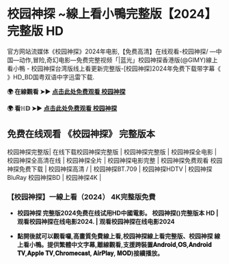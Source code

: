 # 校园神探 ~線上看小鴨完整版【2024】 完整版 HD
官方网站流媒体《校园神探》2024年电影,【免费高清】在线观看-校园神探/ —中国—动作,冒险,奇幻电影—免费完整视频「|蓝光」校园神探香港版(@GIMY)線上看小鴨 - 校园神探台湾版线上看更新完整版-[校园神探]2024年免费下载带字幕《 》HD_BD国粤双语中字迅雷下载.

**🌍 在線觀看 ➤► [点击此处免费观看 校园神探](https://weflix.cloud/zh/movie/1320149/schoolyard-sleuth-gityawzh)**

**🌍 看ℍ𝔻 ➤► [点击此处免费观看 校园神探](https://weflix.cloud/zh/movie/1320149/schoolyard-sleuth-gityawzh)**

## 免费在线观看 《校园神探》 完整版本
校园神探完整版| 在线下载校园神探完整版 | 校园神探完整版 | 校园神探全电影 | 校园神探全高清在线 | 校园神探全片 | 校园神探电影完整 | 校园神探免费观看 校园神探免费下载 | 校园神探高清 / | 校园神探BT.709 | 校园神探HDTV | 校园神探BluRay 校园神探BD | 校园神探4K |

### 【校园神探】一線上看（2024） 4K完整版免費

- **校园神探 完整版2024免费在线试用HD中國電影。 校园神探()完整版本 HD | 观看校园神探在线电影2024. | 观看校园神探在线电影2024**

- **點開後就可以觀看囉,高畫質免費線上看,校园神探線上看完整版、校园神探 線上看小鴨。提供繁體中文字幕,離線觀看,支援跨裝置𝐀𝐧𝐝𝐫𝐨𝐢𝐝,𝐎𝐒,𝐀𝐧𝐝𝐫𝐨𝐢𝐝 𝐓𝐕,𝐀𝐩𝐩𝐥𝐞 𝐓𝐕,𝐂𝐡𝐫𝐨𝐦𝐞𝐜𝐚𝐬𝐭, 𝐀𝐢𝐫𝐏𝐥𝐚𝐲, 𝐌𝐎𝐃)接續播放。**
